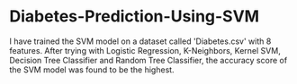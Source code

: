 # Diabetes-Prediction-Using-SVM
I have trained the SVM model on a dataset called 'Diabetes.csv' with 8 features. After trying with Logistic Regression, K-Neighbors, Kernel SVM, Decision Tree Classifier and Random Tree Classifier, the accuracy score of the SVM model was found to be the highest.
